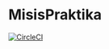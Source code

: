 # MisisPraktika
[![CircleCI](https://circleci.com/gh/RomaKim25/MisisPraktika/tree/master.svg?style=svg)](https://circleci.com/gh/RomaKim25/MisisPraktika/tree/master)
